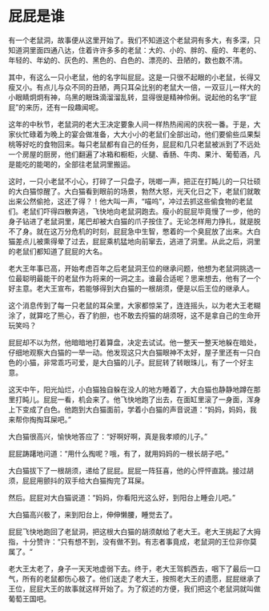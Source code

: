 # 屁屁是谁


有一个老鼠洞，故事便从这里开始了。我们不知道这个老鼠洞有多大，有多深，只知道洞里面四通八达，住着许许多多的老鼠：大的、小的、胖的、瘦的、年老的、年轻的、年幼的、灰色的、黑色的、白色的、漂亮的、丑陋的，数也数不清。

其中，有这么一只小老鼠，他的名字叫屁屁。这是一只很不起眼的小老鼠，长得又瘦又小。有点儿与众不同的丑陋，两只耳朵比别的老鼠大一倍，一双豆儿一样大的小眼睛炯炯有神，乌黑的眼珠滴溜溜乱转，显得很是精神伶俐。说起他的名字“屁屁”的来历，还有一段趣闻呢。

这年的中秋节，老鼠洞的老大王决定要象人间一样热热闹闹的庆祝一番。于是，大家伙忙碌着为晚上的宴会做准备，大大小小的老鼠们全部出动，他们要偷些瓜果梨桃等好吃的食物回来。每只老鼠都有自己的任务，屁屁和几只老鼠被派到了不远处一个房屋的厨房，他们翻遍了冰箱和橱柜，火腿、香肠、牛肉、果汁、葡萄酒，凡是能吃的能喝的，全部往老鼠洞里搬运。

这时，一只小老鼠不小心，打碎了一只盘子，咣啷一声，把正在打盹儿的一只壮硕的大白猫惊醒了。大白猫看到眼前的场景，勃然大怒，光天化日之下，老鼠们就敢出来公然偷抢，这还了得？！他大叫一声，“喵呜”，冲过去抓这些偷食物的老鼠们。老鼠们吓得四散奔逃，飞快地向老鼠洞跑去。瘦小的屁屁毕竟慢了一步，他的身子钻进了老鼠洞里，尾巴却被大白猫的爪子按住了。无论怎样用力挣扎，就是脱不了身。就在这万分危机的时刻，屁屁急中生智，憋着的一个臭屁放了出来。大白猫差点儿被熏得晕了过去，屁屁乘机猛地向前窜去，逃进了洞里。从此之后，洞里的老鼠们都知道了屁屁的大名。

老大王年事已高，开始考虑百年之后老鼠洞王位的继承问题，他想为老鼠洞挑选一位最聪明最能干的老鼠作为将来的一洞之主。谁最合适呢？思来想去，他有了一个好主意。老大王宣布，若能够得到大白猫的一根胡须，便是以后王位的继承人。

这个消息传到了每一只老鼠的耳朵里，大家都惊呆了，连连摇头，以为老大王老糊涂了，就算吃了熊心，吞了豹胆，也不敢去捋猫的胡须呀，这不是拿自己的生命开玩笑吗？

屁屁却不以为然，他暗暗地打着算盘，决定去试试。他一整天一整天地躲在暗处，仔细地观察大白猫的一举一动。他发现这只大白猫眼神不太好，屋子里还有一只白色的小猫，非常乖巧可爱，是大白猫的儿子。屁屁转了转眼珠儿，有了一个好主意。

这天中午，阳光灿烂，小白猫独自躲在没人的地方睡着了，大白猫也静静地蹲在那里打盹儿。屁屁一看，机会来了。他飞快地跑了出去，在面缸里滚了一身面，浑身上下变成了白色。他跑到大白猫面前，学着小白猫的声音说道：“妈妈，妈妈，我来帮你掏掏耳屎吧。”

大白猫很高兴，愉快地答应了：“好啊好啊，真是我孝顺的儿子。”

屁屁踌躇地问道：“用什么掏呢？哦，有了，就用妈妈的一根长胡子吧。”

大白猫拔下了一根胡须，递给了屁屁。屁屁一阵狂喜，他的心怦怦直跳。接过胡须，屁屁用颤抖的双手给大白猫掏完了耳屎。

然后。屁屁对大白猫说道：“妈妈，你看阳光这么好，到阳台上睡会儿吧。”

大白猫高兴极了，来到阳台上，伸伸懒腰，睡觉去了。

屁屁飞快地跑回了老鼠洞，把这根大白猫的胡须献给了老大王。老大王挑起了大拇指，十分赞许：“只有想不到，没有做不到。有志者事竟成，老鼠洞的王位非你莫属了。“

老大王太老了，身子一天天地虚弱下去。终于，老大王驾鹤西去，咽下了最后一口气，所有的老鼠都伤心极了。他们送走了老大王，按照老大王的遗愿，屁屁继承了王位，屁屁大王的故事就这样开始了。为了叙述的方便，我们把这个老鼠洞就叫做葡萄王国吧。
